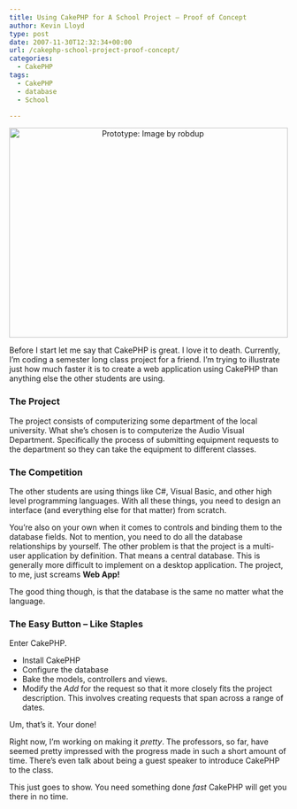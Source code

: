 ```yaml
---
title: Using CakePHP for A School Project – Proof of Concept
author: Kevin Lloyd
type: post
date: 2007-11-30T12:32:34+00:00
url: /cakephp-school-project-proof-concept/
categories:
  - CakePHP
tags:
  - CakePHP
  - database
  - School

---
```

<p align="center">
  <a href="http://www.flickr.com/photos/robdup/71726001/" title="Prototype - Image By: robdup"><img src="https://webdevelopment2.com/wp-content/uploads/prototype.jpg" alt="Prototype: Image by robdup" border="0" height="379" width="504" /></a>
</p>

Before I start let me say that CakePHP is great. I love it to death. Currently, I&#8217;m coding a semester long class project for a friend. I&#8217;m trying to illustrate just how much faster it is to create a web application using CakePHP than anything else the other students are using.

### The Project

The project consists of computerizing some department of the local university. What she&#8217;s chosen is to computerize the Audio Visual Department. Specifically the process of submitting equipment requests to the department so they can take the equipment to different classes.

### The Competition

The other students are using things like C#, Visual Basic, and other high level programming languages. With all these things, you need to design an interface (and everything else for that matter) from scratch.

You&#8217;re also on your own when it comes to controls and binding them to the database fields. Not to mention, you need to do all the database relationships by yourself. The other problem is that the project is a multi-user application by definition. That means a central database. This is generally more difficult to implement on a desktop application. The project, to me, just screams **Web App!**

The good thing though, is that the database is the same no matter what the language.

### The Easy Button &#8211; Like Staples

Enter CakePHP.

  * Install CakePHP
  * Configure the database
  * Bake the models, controllers and views.
  * Modify the _Add_ for the request so that it more closely fits the project description. This involves creating requests that span across a range of dates.

Um, that&#8217;s it. Your done!

Right now, I&#8217;m working on making it _pretty_. The professors, so far, have seemed pretty impressed with the progress made in such a short amount of time. There&#8217;s even talk about being a guest speaker to introduce CakePHP to the class.

This just goes to show. You need something done _fast_ CakePHP will get you there in no time.